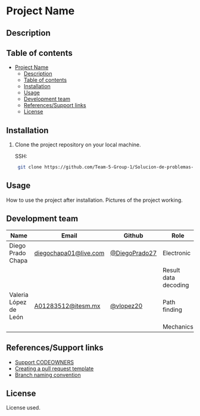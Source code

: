 # Project Name



## Description



## Table of contents

- [Project Name](#project-name)
  - [Description](#description)
  - [Table of contents](#table-of-contents)
  - [Installation](#installation)
  - [Usage](#usage)
  - [Development team](#development-team)
  - [References/Support links](#references-support-links)
  - [License](#license) 

## Installation

1. Clone the project repository on your local machine.

   SSH:

   ```bash
    git clone https://github.com/Team-5-Group-1/Solucion-de-problemas-de-procesos.git
   ```


## Usage

How to use the project after installation.
Pictures of the project working.


## Development team

| Name                    | Email                                                               | Github                                                       | Role      |
| ----------------------- | ------------------------------------------------------------------- | ------------------------------------------------------------ | --------- |
|Diego Prado Chapa | [diegochapa01@live.com](mailto:diegochapa01@live.com) | [@DiegoPrado27](https://github.com/DiegoPrado27) |Electronic |
|  | [](mailto:) | [](https://github.com/) | Result data decoding |
| Valeria López de León | A01283512@itesm.mx | [@vlopez20](https://github.com/vlopez20) | Path finding |
|  | [](mailto:) | [](https://github.com/) | Mechanics |


## References/Support links

- [Support CODEOWNERS](https://docs.github.com/es/github/creating-cloning-and-archiving-repositories/about-code-owners)
- [Creating a pull request template](https://docs.github.com/es/github-ae@latest/github/building-a-strong-community/creating-a-pull-request-template-for-your-repository)
- [Branch naming convention](https://deepsource.io/blog/git-branch-naming-conventions/)

## License
License used.

